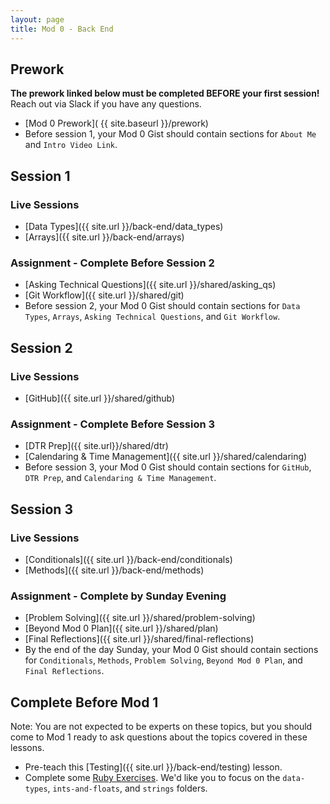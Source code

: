 ```yaml
---
layout: page
title: Mod 0 - Back End
---
```


## Prework
**The prework linked below must be completed BEFORE your first session!** Reach out via Slack if you have any questions.

* [Mod 0 Prework]( {{ site.baseurl }}/prework)
* Before session 1, your Mod 0 Gist should contain sections for `About Me` and `Intro Video Link`.

## Session 1
### Live Sessions
* [Data Types]({{ site.url }}/back-end/data_types)
* [Arrays]({{ site.url }}/back-end/arrays)

### Assignment - Complete Before Session 2
* [Asking Technical Questions]({{ site.url }}/shared/asking_qs) 
* [Git Workflow]({{ site.url }}/shared/git)
* Before session 2, your Mod 0 Gist should contain sections for `Data Types`, `Arrays`, `Asking Technical Questions`, and `Git Workflow`.

## Session 2
### Live Sessions
* [GitHub]({{ site.url }}/shared/github)

### Assignment - Complete Before Session 3
* [DTR Prep]({{ site.url}}/shared/dtr)
* [Calendaring & Time Management]({{ site.url }}/shared/calendaring)
* Before session 3, your Mod 0 Gist should contain sections for `GitHub`, `DTR Prep`, and `Calendaring & Time Management`.

## Session 3
### Live Sessions
* [Conditionals]({{ site.url }}/back-end/conditionals)
* [Methods]({{ site.url }}/back-end/methods)

### Assignment - Complete by Sunday Evening
* [Problem Solving]({{ site.url }}/shared/problem-solving)
* [Beyond Mod 0 Plan]({{ site.url }}/shared/plan)
* [Final Reflections]({{ site.url }}/shared/final-reflections)
* By the end of the day Sunday, your Mod 0 Gist should contain sections for `Conditionals`, `Methods`, `Problem Solving`, `Beyond Mod 0 Plan`, and `Final Reflections`.

## Complete Before Mod 1
Note: You are not expected to be experts on these topics, but you should come to Mod 1 ready to ask questions about the topics covered in these lessons.
* Pre-teach this [Testing]({{ site.url }}/back-end/testing) lesson.
* Complete some [Ruby Exercises](https://github.com/turingschool-examples/mod-1-be-exercises). We'd like you to focus on the `data-types`, `ints-and-floats`, and `strings` folders.

<br>
<br>
<br>
<br>
<br>
<br>
